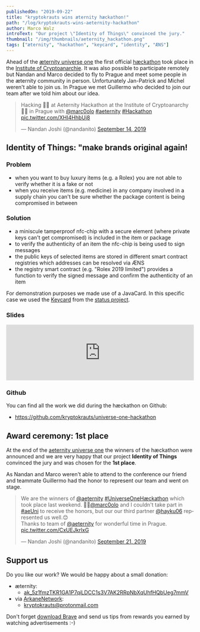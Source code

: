 ```yaml
---
publishedOn: "2019-09-22"
title: "kryptokrauts wins æternity hæckathon!"
path: "/log/kryptokrauts-wins-aeternity-hackathon"
author: Marco Walz
introText: "Our project \"Identity of Things\" convinced the jury."
thumbnail: "/img/thumbnails/aeternity_hackathon.png"
tags: ["æternity", "hackathon", "keycard", "identity", "ÆNS"]
---
```

Ahead of the [æternity universe one](https://aeternityuniverse.com/) the first official [hæckathon](https://aeternityuniverse.com/haeckathon) took place in the [Institute of Cryptoanarchie](https://www.paralelnipolis.cz/koncepty/cryptoanarchy-institute/). It was also possible to participate remotely but Nandan and Marco decided to fly to Prague and meet some people in the æternity community in person. Unfortunately Jan-Patrick and Michel weren't able to join us. In Prague we met Guillermo who decided to join our team after we told him about our idea.

<blockquote class="twitter-tweet"><p lang="en" dir="ltr">Hacking 👨‍💻 at Aeternity Hackathon at the Institute of Cryptoanarchy 🦸‍♂️ in Prague with <a href="https://twitter.com/marc0olo?ref_src=twsrc%5Etfw">@marc0olo</a> <a href="https://twitter.com/hashtag/aeternity?src=hash&amp;ref_src=twsrc%5Etfw">#aeternity</a> <a href="https://twitter.com/hashtag/Hackathon?src=hash&amp;ref_src=twsrc%5Etfw">#Hackathon</a> <a href="https://t.co/XHI4HhbUj8">pic.twitter.com/XHI4HhbUj8</a></p>&mdash; Nandan Joshi (@nandanito) <a href="https://twitter.com/nandanito/status/1172867845102952449?ref_src=twsrc%5Etfw">September 14, 2019</a></blockquote>

## Identity of Things: "make brands original again!
### Problem
- when you want to buy luxury items (e.g. a Rolex) you are not able to verify whether it is a fake or not
- when you receive items (e.g. medicine) in any company involved in a supply chain you can't be sure whether the package content is being compromised in between

### Solution
- a miniscule tamperproof nfc-chip with a secure element (where private keys can't get compromised) is included in the item or package
- to verify the authenticity of an item the nfc-chip is being used to sign messages
- the public keys of selected items are stored in different smart contract registries which addresses can be resolved via ÆNS
- the registry smart contract (e.g. "Rolex 2019 limited") provides a function to verify the signed message and confirm the authenticity of an item

For demonstration purposes we made use of a JavaCard. In this specific case we used the [Keycard](https://keycard.status.im/) from the [status project](https://status.im/).

### Slides
<iframe src="https://docs.google.com/gview?url=https://github.com/kryptokrauts/universe-one-hackathon/raw/master/IdentityOfThings.pdf&embedded=true" style="width:100%;" frameborder="0"></iframe>

### Github
You can find all the work we did during the hæckathon on Github:
- https://github.com/kryptokrauts/universe-one-hackathon

## Award ceremony: 1st place
At the end of the [aeternity universe one](https://aeternityuniverse.com/) the winners of the hæckathon were announced and we are very happy that our project **Identity of Things** convinced the jury and was chosen for the **1st place**.

As Nandan and Marco weren't able to attend to the conference our friend and teammate Guillermo had the honor to represent our team and went on stage.
<blockquote class="twitter-tweet"><p lang="en" dir="ltr">We are the winners of <a href="https://twitter.com/aeternity?ref_src=twsrc%5Etfw">@aeternity</a> <a href="https://twitter.com/hashtag/UniverseOneH%C3%A6ckathon?src=hash&amp;ref_src=twsrc%5Etfw">#UniverseOneHæckathon</a> which took place last weekend. 🤗🎉<a href="https://twitter.com/marc0olo?ref_src=twsrc%5Etfw">@marc0olo</a> and I couldn&#39;t take part in <a href="https://twitter.com/hashtag/aeUni?src=hash&amp;ref_src=twsrc%5Etfw">#aeUni</a> to receive the honors, but our our third partner <a href="https://twitter.com/hayku06?ref_src=twsrc%5Etfw">@hayku06</a> represented us well.😊<br>Thanks to team of <a href="https://twitter.com/aeternity?ref_src=twsrc%5Etfw">@aeternity</a> for wonderful time in Prague. <a href="https://t.co/CxUEJkrlxG">pic.twitter.com/CxUEJkrlxG</a></p>&mdash; Nandan Joshi (@nandanito) <a href="https://twitter.com/nandanito/status/1175484469224116224?ref_src=twsrc%5Etfw">September 21, 2019</a></blockquote>

## Support us
Do you like our work? We would be happy about a small donation:
- æternity:
  - [ak_5z1fmzTKR1GA1P7qiLDCC1s3V7AK2RRpNbXqUhfHQbUeg7mmV](https://explorer.aepps.com/#/account/ak_5z1fmzTKR1GA1P7qiLDCC1s3V7AK2RRpNbXqUhfHQbUeg7mmV)
- via [ArkaneNetwork](https://arkane.network/):
  - kryptokrauts@protonmail.com

Don't forget [download Brave](https://brave.com/kry019) and send us tips from rewards you earned by watching advertisements :-)